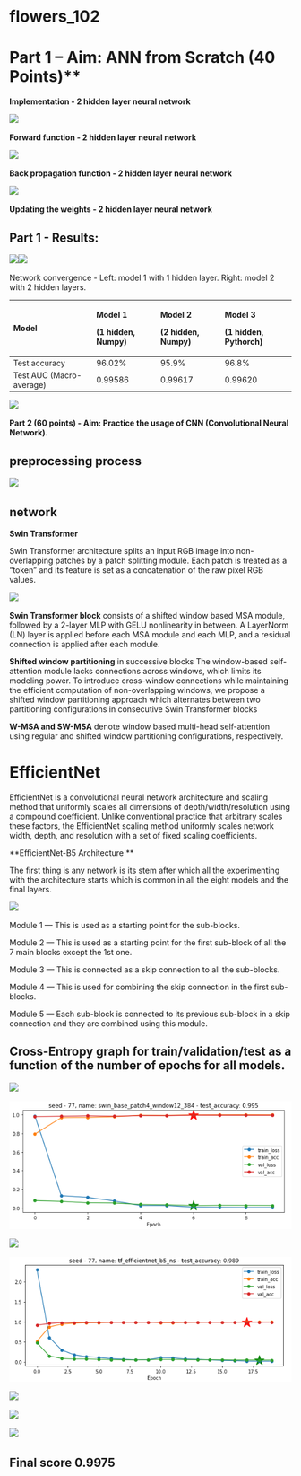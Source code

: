 # flowers_102

# Part 1 – Aim: ANN from Scratch (40 Points)**

**Implementation - 2 hidden layer neural network**

![](docs/Aspose.Words.bd88cd54-6930-48b7-baf1-ca72d9b9e385.001.png)

**Forward function - 2 hidden layer neural network**

![](docs/Aspose.Words.bd88cd54-6930-48b7-baf1-ca72d9b9e385.002.png)

**Back propagation function - 2 hidden layer neural network**

![](docs/Aspose.Words.bd88cd54-6930-48b7-baf1-ca72d9b9e385.003.png)

**Updating the weights - 2 hidden layer neural network**

## Part 1 - Results:

![](docs/Aspose.Words.bd88cd54-6930-48b7-baf1-ca72d9b9e385.004.png)![](Aspose.Words.bd88cd54-6930-48b7-baf1-ca72d9b9e385.005.png)

Network convergence - Left: model 1 with 1 hidden layer. Right: model 2 with 2 hidden layers.


|Model|<p>Model 1 </p><p>(1 hidden, Numpy)</p>|<p>Model 2</p><p>(2 hidden, Numpy)</p>|<p>Model 3</p><p>(1 hidden, Pythorch)</p>|
| :- | :- | :- | :- |
|Test accuracy|96.02%|95.9%|96.8%|
|Test AUC (Macro-average)|0.99586|0.99617|0.99620|
![](Aspose.Words.bd88cd54-6930-48b7-baf1-ca72d9b9e385.006.png)

**Part 2 (60 points) - Aim: Practice the usage of CNN (Convolutional Neural Network).** 


## preprocessing process 

![](docs/Aspose.Words.bd88cd54-6930-48b7-baf1-ca72d9b9e385.008.png)

## network 

**Swin Transformer**

Swin Transformer architecture splits an input RGB image into non-overlapping patches by a patch splitting module. Each patch is treated as a “token” and its feature is set as a concatenation of the raw pixel RGB values.

![](docs/Aspose.Words.bd88cd54-6930-48b7-baf1-ca72d9b9e385.009.png)

**Swin Transformer block** consists of a shifted window based MSA module, followed by a 2-layer MLP with GELU nonlinearity in between. A LayerNorm (LN) layer is applied before each MSA module and each MLP, and a residual connection is applied after each module. 

**Shifted window partitioning** in successive blocks The window-based self-attention module lacks connections across windows, which limits its modeling power. To introduce cross-window connections while maintaining the efficient computation of non-overlapping windows, we propose a shifted window partitioning approach which alternates between two partitioning configurations in consecutive Swin Transformer blocks

**W-MSA and SW-MSA** denote window based multi-head self-attention using regular and shifted window partitioning configurations, respectively.
# EfficientNet
EfficientNet is a convolutional neural network architecture and scaling method that uniformly scales all dimensions of depth/width/resolution using a compound coefficient. Unlike conventional practice that arbitrary scales these factors, the EfficientNet scaling method uniformly scales network width, depth, and resolution with a set of fixed scaling coefficients.

**EfficientNet-B5 Architecture **

The first thing is any network is its stem after which all the experimenting with the architecture starts which is common in all the eight models and the final layers.

![](docs/Aspose.Words.bd88cd54-6930-48b7-baf1-ca72d9b9e385.010.png)

Module 1 — This is used as a starting point for the sub-blocks.

Module 2 — This is used as a starting point for the first sub-block of all the 7 main blocks except the 1st one.

Module 3 — This is connected as a skip connection to all the sub-blocks.

Module 4 — This is used for combining the skip connection in the first sub-blocks.

Module 5 — Each sub-block is connected to its previous sub-block in a skip connection and they are combined using this module.

## Cross-Entropy graph for train/validation/test as a function of the number of epochs for all models.

![](docs/Aspose.Words.bd88cd54-6930-48b7-baf1-ca72d9b9e385.011.png)

![](docs/Aspose.Words.bd88cd54-6930-48b7-baf1-ca72d9b9e385.012.png)

![](docs/Aspose.Words.bd88cd54-6930-48b7-baf1-ca72d9b9e385.013.png)

![](docs/Aspose.Words.bd88cd54-6930-48b7-baf1-ca72d9b9e385.014.png)

![](docs/Aspose.Words.bd88cd54-6930-48b7-baf1-ca72d9b9e385.015.png)

![](docs/Aspose.Words.bd88cd54-6930-48b7-baf1-ca72d9b9e385.016.png)

![](docs/Aspose.Words.bd88cd54-6930-48b7-baf1-ca72d9b9e385.017.png)
## Final score 0.9975



